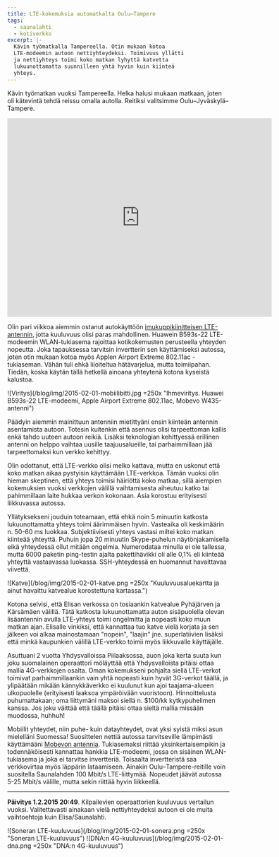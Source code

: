 ```yaml
---
title: LTE-kokemuksia automatkalta Oulu–Tampere
tags:
  - saunalahti
  - kotiverkko
excerpt: |-
  Kävin työmatkalla Tampereella. Otin mukaan kotoa
  LTE-modeemin autoon nettiyhteydeksi. Toimivuus yllätti
  ja nettiyhteys toimi koko matkan lyhyttä katvetta
  lukuunottamatta suunnilleen yhtä hyvin kuin kiinteä
  yhteys.
---
```


Kävin työmatkan vuoksi Tampereella. Helka halusi mukaan matkaan,
joten oli kätevintä tehdä reissu omalla autolla. Reitiksi valitsimme
Oulu–Jyväskylä–Tampere.

<iframe src="https://www.google.com/maps/embed?pb=!1m35!1m12!1m3!1d3685280.1602383927!2d20.11909369049114!3d63.19141266241929!2m3!1f0!2f0!3f0!3m2!1i1024!2i768!4f13.1!4m20!1i0!3e0!4m5!1s0x46802ce18bafffc1%3A0xa0146d8a395e450!2sKuivasj%C3%A4rvi%2C+Oulu!3m2!1d65.0698244!2d25.497168199999997!4m5!1s0x46857415d1a93119%3A0xba57697d6790a2d7!2zSnl2w6Rza3lsw6Q!3m2!1d62.244747!2d25.747218399999998!4m5!1s0x468edf554593da5d%3A0x6adfe3bd1e0b22c0!2sTampere!3m2!1d61.4981508!2d23.761025399999998!5e0!3m2!1sen!2sfi!4v1422809559795" width="600" height="450" frameborder="0" style="border:0"></iframe>

Olin pari viikkoa
aiemmin ostanut autokäyttöön
[imukuppikiinitteisen LTE-antennin][antenni], jotta kuuluvuus olisi
paras mahdollinen. Huawein B593s-22 LTE-modeemin WLAN-tukiasema
rajoittaa kotikokemusten perusteella yhteyden nopeutta. Joka tapauksessa
tarvitsin invertterin sen käyttämiseksi autossa, joten otin mukaan kotoa
myös Applen Airport Extreme 802.11ac -tukiaseman. Vähän tuli ehkä
liioiteltua hätävarjelua, mutta toimiipahan. Tiedän, koska käytän tällä
hetkellä ainoana yhteytenä kotona kyseistä kalustoa.

![Viritys](/blog/img/2015-02-01-mobiilibitti.jpg =250x "Ihmeviritys. Huawei B593s-22 LTE-modeemi, Apple Airport Extreme 802.11ac, Mobevo W435-antenni")

Päädyin aiemmin mainittuun antenniin mietittyäni ensin kiinteän
antennin asentamista autoon.
Totesin kuitenkin että asennus olisi tarpeettoman kallis enkä tahdo
uuteen autoon reikiä. Lisäksi teknologian kehittyessä erillinen antenni
on helppo vaihtaa uusille taajuusalueille, tai parhaimmillaan jää
tarpeettomaksi kun verkko kehittyy.

Olin odottanut, että LTE-verkko olisi melko kattava, mutta en uskonut
että koko matkan aikaa pystyisin käyttämään LTE-verkkoa. Tämän vuoksi
olin hieman skeptinen, että yhteys toimisi häiriöttä koko matkaa,
sillä aiempien kokemuksien vuoksi verkkojen välillä vaihtamisesta
aiheutuu katko tai pahimmillaan laite hukkaa verkon kokonaan. Asia
korostuu erityisesti liikkuvassa autossa.

Yllätyksekseni jouduin toteamaan, että ehkä noin 5 minuutin katkosta
lukuunottamatta yhteys toimi äärimmäisen hyvin. Vasteaika oli
keskimäärin n. 50-60 ms luokkaa. Subjektiivisesti yhteys vastasi
miltei koko matkan kiinteää yhteyttä. Puhuin jopa 20 minuutin
Skype-puhelun näytönjakamisella eikä yhteydessä ollut mitään
ongelmia. Numerodataa minulla ei ole tallessa, mutta 6000 paketin
ping-testin ajalta pakettihävikki oli alle 0,1% eli kiinteää
yhteyttä vastaavassa luokassa. SSH-yhteydessä en huomannut
havaittavaa viivettä.

![Katve](/blog/img/2015-02-01-katve.png =250x "Kuuluvuusaluekartta ja ainut havaittu katvealue korostettuna kartassa.")

Kotona selvisi, että Elisan verkossa on tosiaankin katvealue
Pyhäjärven ja Kärsämäen välillä. Tätä katkosta lukuunottamatta
auton sisäpuolella olevan lisäantennin avulla LTE-yhteys toimi
ongelmitta ja nopeasti koko muun matkan ajan. Elisalle vinkiksi,
että kannattaa tuo katve vielä korjata ja sen jälkeen voi alkaa
mainostamaan "nopein", "laajin" jne. superlatiivien lisäksi
että minkä kaupunkien välillä LTE-verkko toimii myös liikkuvalle
käyttäjälle.

Asuttuani 2 vuotta Yhdysvalloissa Piilaaksossa, auon joka kerta
suuta kun joku suomalainen operaattori möläyttää että Yhdysvalloista
pitäisi ottaa mallia 4G-verkkojen osalta. Oman kokemukseni pohjalta
siellä LTE-verkot toimivat parhaimmillaankin vain yhtä nopeasti
kuin hyvät 3G-verkot täällä, ja ylipäätään mikään kännykkäverkko
ei kuulunut kun ajoi taajama-alueen ulkopuolelle (erityisesti
laaksoa ympäröivään vuoristoon). Hinnoittelusta puhumattakaan;
oma liittymäni maksoi siellä n. $100/kk kytkypuhelimen kanssa.
Jos joku väittää että täällä pitäisi ottaa sieltä mallia missään
muodossa, huhhuh!

Mobiilit yhteydet, niin puhe- kuin datayhteydet, ovat yksi syistä
miksi asun mielelläni Suomessa! Suosittelen nettiä autossa
tarvitseville lämpimästi käyttämääni [Mobevon antennia][antenni].
Tukiasemaksi riittää yksinkertaisempikin ja todennäköisesti
kannattaa hankkia LTE-modeemi, jossa on sisäinen WLAN-tukiasema
ja joka ei tarvitse invertteriä. Toisaalta invertteristä saa
verkkovirtaa myös läppärin lataamiseen. Ainakin
Oulu–Tampere-reitille voin suositella Saunalahden 100 Mbit/s
LTE-liittymää. Nopeudet jäävät autossa 5-25 Mbit/s välille,
mutta sekin riittää hyvin liikkeellä.

---

**Päivitys 1.2.2015 20:49**. Kilpailevien operaattorien kuuluvuus vertailun vuoksi. Valitettavasti ainakaan vielä nettiyhteydeksi autoon ei ole muita vaihtoehtoja kuin Elisa/Saunalahti.

![Soneran LTE-kuuluvuus](/blog/img/2015-02-01-sonera.png =250x "Soneran LTE-kuuluvuus")
![DNA:n 4G-kuuluvuus](/blog/img/2015-02-01-dna.png =250x "DNA:n 4G-kuuluvuus")


[antenni]: https://www.4g-antennit.fi/product/348/mobevo-w435-2-4-dbi-4glte-kaksoisantenni-2-metrin-kaapeleilla "Mobevo W435 4G/LTE kaksoisantenni, 4g-antennit.fi"
[kuuluvuus]: http://elisa.fi/kuuluvuus/ "Elisa/Saunalahti kuuluvuuskartta"
